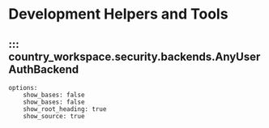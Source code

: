 # Development Helpers and Tools

## ::: country_workspace.security.backends.AnyUserAuthBackend

    options:
        show_bases: false
        show_bases: false
        show_root_heading: true
        show_source: true  
